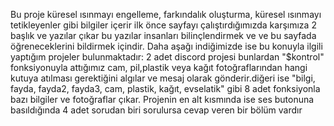 Bu proje küresel ısınmayı engelleme, farkındalık oluşturma, küresel ısınmayı tetikleyenler gibi bilgiler içerir ilk önce sayfayı çalıştırdığımızda karşımıza 2 başlık ve yazılar çıkar bu yazılar insanları bilinçlendirmek ve ve bu sayfada öğreneceklerini bildirmek içindir. Daha aşağı indiğimizde ise bu konuyla ilgili yaptığım projeler bulunmaktadır: 2 adet discord projesi bunlardan "$kontrol" fonksiyonuyla attığımız cam, pil,plastik veya kağıt fotoğraflarından hangi kutuya atılması gerektiğini algılar ve mesaj olarak gönderir.diğeri ise "bilgi, fayda, fayda2, fayda3, cam, plastik, kağıt, evselatik" gibi 8 adet fonksiyonla bazı bilgiler ve fotoğraflar çıkar. Projenin en alt kısmında ise ses butonuna basıldığında 4 adet sorudan biri sorulursa cevap veren bir bölüm vardır
